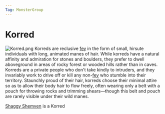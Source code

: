 ```yaml
---
Tag: MonsterGroup
---
```

# Korred
![Korred.png](questforthefrozenflame/docs/Images/Monsters/Korred.png)
Korreds are reclusive [fey](questforthefrozenflame/docs/Backstory/NPCs/Monsters/Fey.md) in the form of small, hirsute individuals with long, animated manes of hair. While korreds have a natural affinity and admiration for stones and boulders, they prefer to dwell aboveground in areas of rocky forest or wooded hills rather than in caves. Korreds are a private people who don't take kindly to intruders, and they invariably work to drive off or kill any non-[fey](questforthefrozenflame/docs/Backstory/NPCs/Monsters/Fey.md) who stumble into their territory. Staunchly proud of their hair, korreds choose their minimal attire so as to allow their body hair to flow freely, often wearing only a belt with a pouch for throwing rocks and trimming shears—though this belt and pouch are rarely visible under their wild manes.

[Shaggy Shemven](questforthefrozenflame/docs/Backstory/NPCs/People/Broken-Tusk/Shaggy-Shemven.md) is a Korred